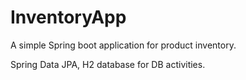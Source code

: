 # InventoryApp

A simple Spring boot application for product inventory. 

Spring Data JPA, H2 database for DB activities.

